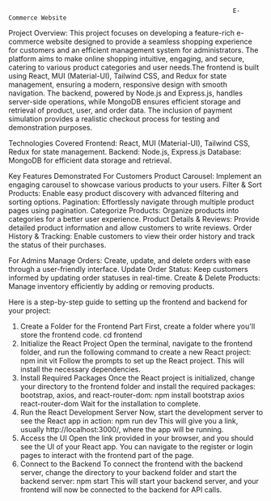                                                                   E-Commerce Website
Project Overview:
       This project focuses on developing a feature-rich e-commerce website designed to provide a seamless shopping experience for customers and an efficient management system 
  for administrators. The platform aims to make online shopping intuitive, engaging, and secure, catering to various product categories and user needs.The frontend is 
  built using React, MUI (Material-UI), Tailwind CSS, and Redux for state management, ensuring a modern, responsive design with smooth navigation. The backend, powered by 
  Node.js and Express.js, handles server-side operations, while MongoDB ensures efficient storage and retrieval of product, user, and order data. The inclusion of payment 
  simulation provides a realistic checkout process for testing and demonstration purposes.

Technologies Covered
Frontend: React, MUI (Material-UI), Tailwind CSS, Redux for state management.
Backend: Node.js, Express.js 
Database: MongoDB for efficient data storage and retrieval.

Key Features Demonstrated
For Customers
Product Carousel: Implement an engaging carousel to showcase various products to your users.
Filter & Sort Products: Enable easy product discovery with advanced filtering and sorting options.
Pagination: Effortlessly navigate through multiple product pages using pagination.
Categorize Products: Organize products into categories for a better user experience.
Product Details & Reviews: Provide detailed product information and allow customers to write reviews.
Order History & Tracking: Enable customers to view their order history and track the status of their purchases.

For Admins
Manage Orders: Create, update, and delete orders with ease through a user-friendly interface.
Update Order Status: Keep customers informed by updating order statuses in real-time.
Create & Delete Products: Manage inventory efficiently by adding or removing products.

Here is a step-by-step guide to setting up the frontend and backend for your project:

1. Create a Folder for the Frontend Part
First, create a folder where you'll store the frontend code. cd frontend
2. Initialize the React Project
Open the terminal, navigate to the frontend folder, and run the following command to create a new React project: npm init vit
Follow the prompts to set up the React project. This will install the necessary dependencies.
3. Install Required Packages
Once the React project is initialized, change your directory to the frontend folder and install the required packages: bootstrap, axios, and react-router-dom: npm install bootstrap axios react-router-dom
Wait for the installation to complete.
4. Run the React Development Server
Now, start the development server to see the React app in action: npm run dev
This will give you a link, usually http://localhost:3000/, where the app will be running.
5. Access the UI
Open the link provided in your browser, and you should see the UI of your React app.
You can navigate to the register or login pages to interact with the frontend part of the page.
6. Connect to the Backend
To connect the frontend with the backend server, change the directory to your backend folder and start the backend server: npm start
This will start your backend server, and your frontend will now be connected to the backend for API calls.
